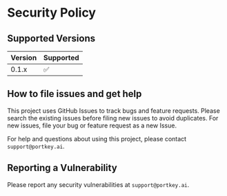 # Security Policy

## Supported Versions

| Version | Supported          |
| ------- | ------------------ |
| 0.1.x   | :white_check_mark: |

## How to file issues and get help  

This project uses GitHub Issues to track bugs and feature requests. Please search the existing 
issues before filing new issues to avoid duplicates.  For new issues, file your bug or 
feature request as a new Issue.

For help and questions about using this project, please contact `support@portkey.ai`.

## Reporting a Vulnerability

Please report any security vulnerabilities at `support@portkey.ai`. 
